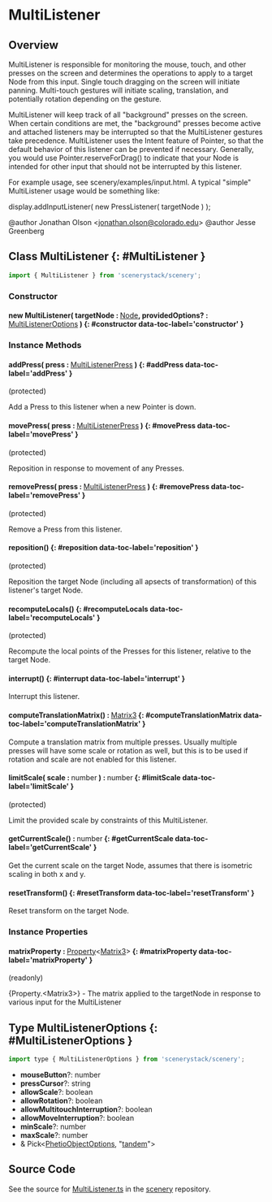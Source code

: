 # MultiListener

## Overview

MultiListener is responsible for monitoring the mouse, touch, and other presses on the screen and determines the
operations to apply to a target Node from this input. Single touch dragging on the screen will initiate
panning. Multi-touch gestures will initiate scaling, translation, and potentially rotation depending on
the gesture.

MultiListener will keep track of all "background" presses on the screen. When certain conditions are met, the
"background" presses become active and attached listeners may be interrupted so that the MultiListener
gestures take precedence. MultiListener uses the Intent feature of Pointer, so that the default behavior of this
listener can be prevented if necessary. Generally, you would use Pointer.reserveForDrag() to indicate
that your Node is intended for other input that should not be interrupted by this listener.

For example usage, see scenery/examples/input.html. A typical "simple" MultiListener usage
would be something like:

   display.addInputListener( new PressListener( targetNode ) );

@author Jonathan Olson &lt;jonathan.olson@colorado.edu&gt;
@author Jesse Greenberg

## Class MultiListener {: #MultiListener }


```js
import { MultiListener } from 'scenerystack/scenery';
```
### Constructor

#### new MultiListener( targetNode : <span style="font-weight: 400;">[Node](../scenery/Node.md)</span>, providedOptions? : <span style="font-weight: 400;">[MultiListenerOptions](../scenery/MultiListener.md#MultiListenerOptions)</span> ) {: #constructor data-toc-label='constructor' }

### Instance Methods

#### addPress( press : <span style="font-weight: 400;">[MultiListenerPress](../scenery/MultiListenerPress.md)</span> ) {: #addPress data-toc-label='addPress' }

(protected)

Add a Press to this listener when a new Pointer is down.

#### movePress( press : <span style="font-weight: 400;">[MultiListenerPress](../scenery/MultiListenerPress.md)</span> ) {: #movePress data-toc-label='movePress' }

(protected)

Reposition in response to movement of any Presses.

#### removePress( press : <span style="font-weight: 400;">[MultiListenerPress](../scenery/MultiListenerPress.md)</span> ) {: #removePress data-toc-label='removePress' }

(protected)

Remove a Press from this listener.

#### reposition() {: #reposition data-toc-label='reposition' }

(protected)

Reposition the target Node (including all apsects of transformation) of this listener's target Node.

#### recomputeLocals() {: #recomputeLocals data-toc-label='recomputeLocals' }

(protected)

Recompute the local points of the Presses for this listener, relative to the target Node.

#### interrupt() {: #interrupt data-toc-label='interrupt' }

Interrupt this listener.

#### computeTranslationMatrix() : <span style="font-weight: 400;">[Matrix3](../dot/Matrix3.md)</span> {: #computeTranslationMatrix data-toc-label='computeTranslationMatrix' }

Compute a translation matrix from multiple presses. Usually multiple presses will have some scale or rotation
as well, but this is to be used if rotation and scale are not enabled for this listener.

#### limitScale( scale : <span style="font-weight: 400;"><span style="color: hsla(calc(var(--md-hue) + 180deg),80%,40%,1);">number</span></span> ) : <span style="font-weight: 400;"><span style="color: hsla(calc(var(--md-hue) + 180deg),80%,40%,1);">number</span></span> {: #limitScale data-toc-label='limitScale' }

(protected)

Limit the provided scale by constraints of this MultiListener.

#### getCurrentScale() : <span style="font-weight: 400;"><span style="color: hsla(calc(var(--md-hue) + 180deg),80%,40%,1);">number</span></span> {: #getCurrentScale data-toc-label='getCurrentScale' }

Get the current scale on the target Node, assumes that there is isometric scaling in both x and y.

#### resetTransform() {: #resetTransform data-toc-label='resetTransform' }

Reset transform on the target Node.

### Instance Properties

#### matrixProperty : <span style="font-weight: 400;">[Property](../axon/Property.md)&lt;[Matrix3](../dot/Matrix3.md)&gt;</span> {: #matrixProperty data-toc-label='matrixProperty' }

(readonly)

{Property.&lt;Matrix3&gt;} - The matrix applied to the targetNode in response to various input for the MultiListener



## Type MultiListenerOptions {: #MultiListenerOptions }


```js
import type { MultiListenerOptions } from 'scenerystack/scenery';
```


- **mouseButton**?: <span style="color: hsla(calc(var(--md-hue) + 180deg),80%,40%,1);">number</span>
- **pressCursor**?: <span style="color: hsla(calc(var(--md-hue) + 180deg),80%,40%,1);">string</span>
- **allowScale**?: <span style="color: hsla(calc(var(--md-hue) + 180deg),80%,40%,1);">boolean</span>
- **allowRotation**?: <span style="color: hsla(calc(var(--md-hue) + 180deg),80%,40%,1);">boolean</span>
- **allowMultitouchInterruption**?: <span style="color: hsla(calc(var(--md-hue) + 180deg),80%,40%,1);">boolean</span>
- **allowMoveInterruption**?: <span style="color: hsla(calc(var(--md-hue) + 180deg),80%,40%,1);">boolean</span>
- **minScale**?: <span style="color: hsla(calc(var(--md-hue) + 180deg),80%,40%,1);">number</span>
- **maxScale**?: <span style="color: hsla(calc(var(--md-hue) + 180deg),80%,40%,1);">number</span>
- &amp; Pick&lt;[PhetioObjectOptions](../tandem/PhetioObject.md#PhetioObjectOptions), "[tandem](../tandem/tandem.md)"&gt;




## Source Code

See the source for [MultiListener.ts](https://github.com/phetsims/scenery/blob/main/js/listeners/MultiListener.ts) in the [scenery](https://github.com/phetsims/scenery) repository.
